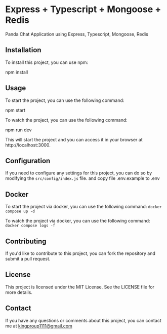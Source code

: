 # Express + Typescript + Mongoose + Redis

Panda Chat Application using Express, Typescript, Mongoose, Redis

## Installation

To install this project, you can use npm:

npm install

## Usage

To start the project, you can use the following command:

npm start

To watch the project, you can use the following command:

npm run dev

This will start the project and you can access it in your browser at http://localhost:3000.

## Configuration

If you need to configure any settings for this project, you can do so by modifying the `src/config/index.js` file.
and copy file .env.example to .env

## Docker

To start the project via docker, you can use the following command:
`docker compose up -d`

To watch the project via docker, you can use the following command:
`docker compose logs -f`

## Contributing

If you'd like to contribute to this project, you can fork the repository and submit a pull request.

## License

This project is licensed under the MIT License. See the LICENSE file for more details.

## Contact

If you have any questions or comments about this project, you can contact me at kingproup1111@gmail.com
